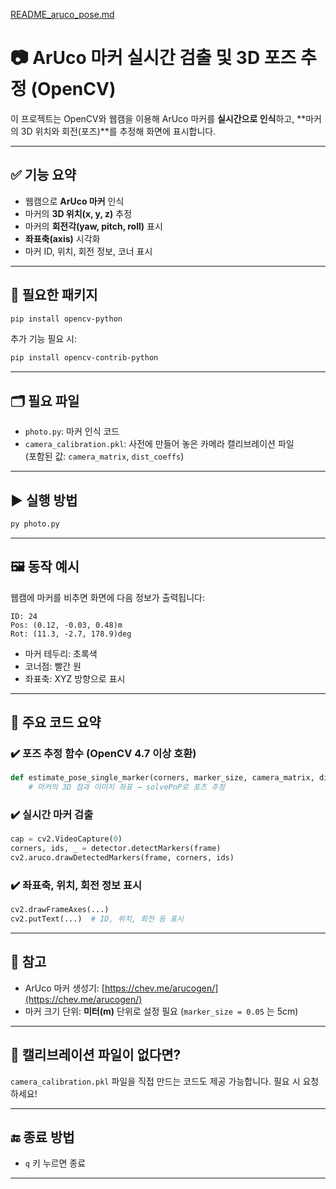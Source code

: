 [README_aruco_pose.md](https://github.com/user-attachments/files/21544308/README_aruco_pose.md)

# 📷 ArUco 마커 실시간 검출 및 3D 포즈 추정 (OpenCV)

이 프로젝트는 OpenCV와 웹캠을 이용해 ArUco 마커를 **실시간으로 인식**하고, **마커의 3D 위치와 회전(포즈)**를 추정해 화면에 표시합니다.

---

## ✅ 기능 요약

- 웹캠으로 **ArUco 마커** 인식
- 마커의 **3D 위치(x, y, z)** 추정
- 마커의 **회전각(yaw, pitch, roll)** 표시
- **좌표축(axis)** 시각화
- 마커 ID, 위치, 회전 정보, 코너 표시

---

## 🧩 필요한 패키지

```bash
pip install opencv-python
```

추가 기능 필요 시:

```bash
pip install opencv-contrib-python
```

---

## 🗂 필요 파일

- `photo.py`: 마커 인식 코드
- `camera_calibration.pkl`: 사전에 만들어 놓은 카메라 캘리브레이션 파일  
  (포함된 값: `camera_matrix`, `dist_coeffs`)

---

## ▶️ 실행 방법

```bash
py photo.py
```

---

## 🖼 동작 예시

웹캠에 마커를 비추면 화면에 다음 정보가 출력됩니다:

```
ID: 24
Pos: (0.12, -0.03, 0.48)m
Rot: (11.3, -2.7, 178.9)deg
```

- 마커 테두리: 초록색
- 코너점: 빨간 원
- 좌표축: XYZ 방향으로 표시

---

## 🎯 주요 코드 요약

### ✔️ 포즈 추정 함수 (OpenCV 4.7 이상 호환)

```python
def estimate_pose_single_marker(corners, marker_size, camera_matrix, dist_coeffs):
    # 마커의 3D 점과 이미지 좌표 → solvePnP로 포즈 추정
```

### ✔️ 실시간 마커 검출

```python
cap = cv2.VideoCapture(0)
corners, ids, _ = detector.detectMarkers(frame)
cv2.aruco.drawDetectedMarkers(frame, corners, ids)
```

### ✔️ 좌표축, 위치, 회전 정보 표시

```python
cv2.drawFrameAxes(...)
cv2.putText(...)  # ID, 위치, 회전 등 표시
```

---

## 📌 참고

- ArUco 마커 생성기: [https://chev.me/arucogen/](https://chev.me/arucogen/)
- 마커 크기 단위: **미터(m)** 단위로 설정 필요 (`marker_size = 0.05` 는 5cm)

---

## 🧪 캘리브레이션 파일이 없다면?

`camera_calibration.pkl` 파일을 직접 만드는 코드도 제공 가능합니다. 필요 시 요청하세요!

---

## 🔚 종료 방법

- `q` 키 누르면 종료

---

